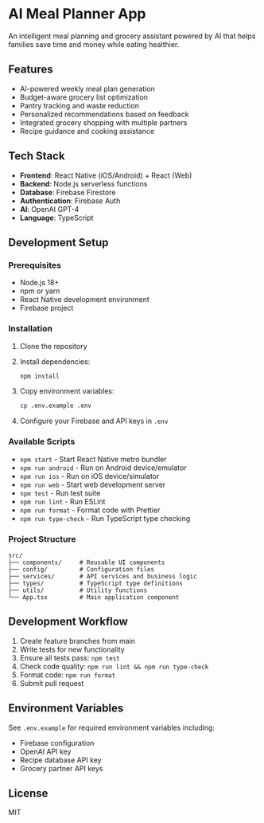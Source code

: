 # AI Meal Planner App

An intelligent meal planning and grocery assistant powered by AI that helps families save time and money while eating healthier.

## Features

- AI-powered weekly meal plan generation
- Budget-aware grocery list optimization
- Pantry tracking and waste reduction
- Personalized recommendations based on feedback
- Integrated grocery shopping with multiple partners
- Recipe guidance and cooking assistance

## Tech Stack

- **Frontend**: React Native (iOS/Android) + React (Web)
- **Backend**: Node.js serverless functions
- **Database**: Firebase Firestore
- **Authentication**: Firebase Auth
- **AI**: OpenAI GPT-4
- **Language**: TypeScript

## Development Setup

### Prerequisites

- Node.js 18+
- npm or yarn
- React Native development environment
- Firebase project

### Installation

1. Clone the repository
2. Install dependencies:
   ```bash
   npm install
   ```

3. Copy environment variables:
   ```bash
   cp .env.example .env
   ```

4. Configure your Firebase and API keys in `.env`

### Available Scripts

- `npm start` - Start React Native metro bundler
- `npm run android` - Run on Android device/emulator
- `npm run ios` - Run on iOS device/simulator
- `npm run web` - Start web development server
- `npm test` - Run test suite
- `npm run lint` - Run ESLint
- `npm run format` - Format code with Prettier
- `npm run type-check` - Run TypeScript type checking

### Project Structure

```
src/
├── components/     # Reusable UI components
├── config/         # Configuration files
├── services/       # API services and business logic
├── types/          # TypeScript type definitions
├── utils/          # Utility functions
└── App.tsx         # Main application component
```

## Development Workflow

1. Create feature branches from main
2. Write tests for new functionality
3. Ensure all tests pass: `npm test`
4. Check code quality: `npm run lint && npm run type-check`
5. Format code: `npm run format`
6. Submit pull request

## Environment Variables

See `.env.example` for required environment variables including:
- Firebase configuration
- OpenAI API key
- Recipe database API key
- Grocery partner API keys

## License

MIT